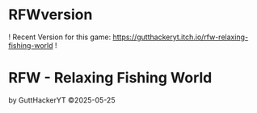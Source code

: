 # RFWversion
! Recent Version for this game: https://gutthackeryt.itch.io/rfw-relaxing-fishing-world !
# RFW - Relaxing Fishing World
by GuttHackerYT 
©2025-05-25
